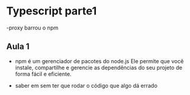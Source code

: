 # Typescript parte1

-proxy barrou o npm

## Aula 1

- npm é um gerenciador de pacotes do node.js
Ele permite que você instale, compartilhe e gerencie as dependências do seu projeto de forma fácil e eficiente.

- saber em sem ter que rodar o código que algo dá errado
